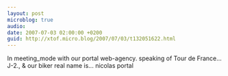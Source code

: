 ```yaml
---
layout: post
microblog: true
audio: 
date: 2007-07-03 02:00:00 +0200
guid: http://xtof.micro.blog/2007/07/03/t132051622.html
---
```

In meeting_mode with our portal web-agency. speaking of Tour de France... J-2., &amp; our biker real name is... nicolas portal
